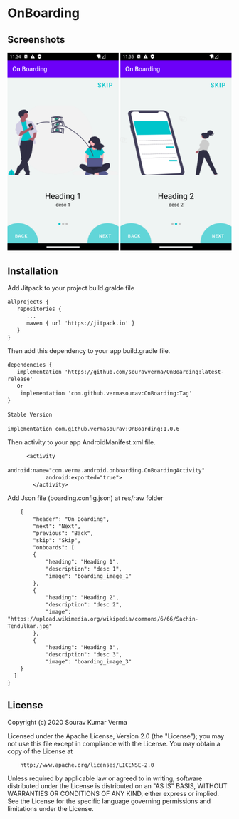 # OnBoarding

## Screenshots

<img src="https://github.com/vermasourav/OnBoarding/blob/main/Screenshots/screen_1.png" width="250px" />

<img src="https://github.com/vermasourav/OnBoarding/blob/main/Screenshots/screen_2.png" width="250px" />


## Installation

Add Jitpack to your project build.gralde file

```
allprojects {
   repositories {
      ...
      maven { url 'https://jitpack.io' }
   }
}
```

Then add this dependency to your app build.gradle file.

```
dependencies {
   implementation 'https://github.com/souravverma/OnBoarding:latest-release'
   Or
    implementation 'com.github.vermasourav:OnBoarding:Tag'
}

Stable Version

implementation com.github.vermasourav:OnBoarding:1.0.6

```

Then activity to your app AndroidManifest.xml file.

```
      <activity
            android:name="com.verma.android.onboarding.OnBoardingActivity"
            android:exported="true">
        </activity>
```



Add Json file (boarding.config.json) at res/raw folder
```
    {
        "header": "On Boarding",
        "next": "Next",
        "previous": "Back",
        "skip": "Skip",
        "onboards": [
        {
            "heading": "Heading 1",
            "description": "desc 1",
            "image": "boarding_image_1"
        },
        {
            "heading": "Heading 2",
            "description": "desc 2",
            "image": "https://upload.wikimedia.org/wikipedia/commons/6/66/Sachin-Tendulkar.jpg"
        },
        {
            "heading": "Heading 3",
            "description": "desc 3",
            "image": "boarding_image_3"
    }
  ]
}
```


## License

Copyright (c) 2020 Sourav Kumar Verma

Licensed under the Apache License, Version 2.0 (the "License");
you may not use this file except in compliance with the License.
You may obtain a copy of the License at

        http://www.apache.org/licenses/LICENSE-2.0

Unless required by applicable law or agreed to in writing, software
distributed under the License is distributed on an "AS IS" BASIS,
WITHOUT WARRANTIES OR CONDITIONS OF ANY KIND, either express or implied.
See the License for the specific language governing permissions and
limitations under the License.
